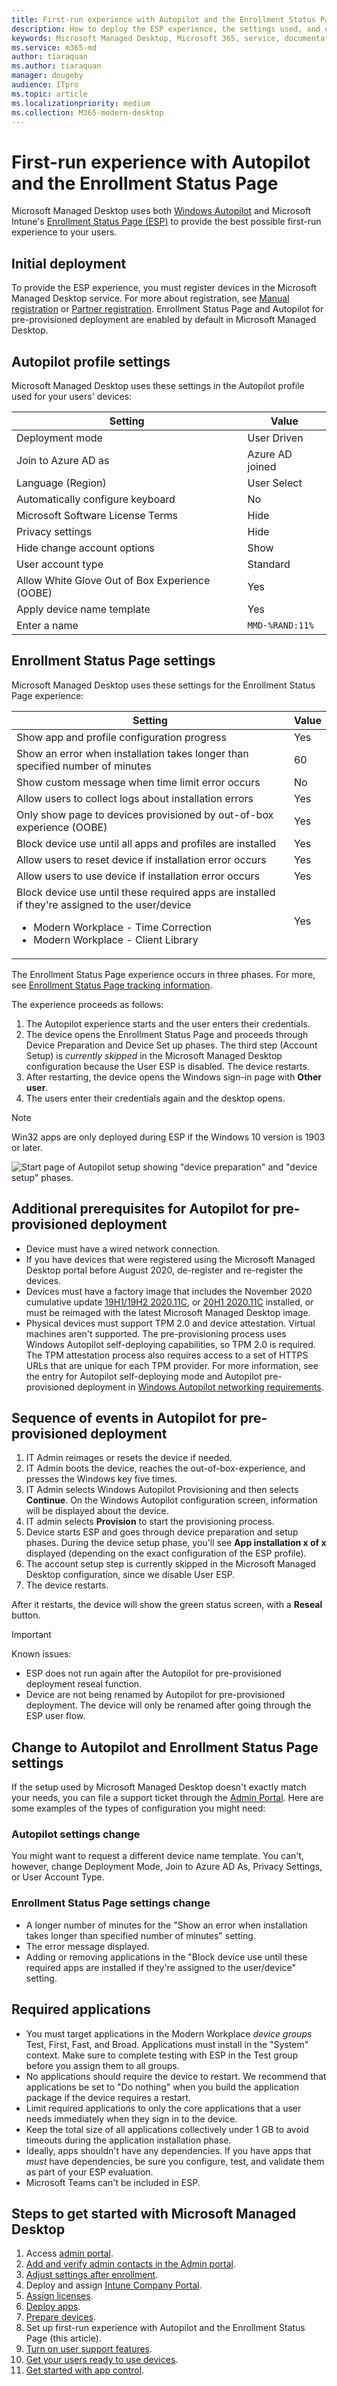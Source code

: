 ```yaml
---
title: First-run experience with Autopilot and the Enrollment Status Page 
description: How to deploy the ESP experience, the settings used, and configuration changes
keywords: Microsoft Managed Desktop, Microsoft 365, service, documentation
ms.service: m365-md
author: tiaraquan
ms.author: tiaraquan
manager: dougeby
audience: ITpro
ms.topic: article
ms.localizationpriority: medium
ms.collection: M365-modern-desktop
---
```


# First-run experience with Autopilot and the Enrollment Status Page

Microsoft Managed Desktop uses both [Windows Autopilot](/windows/deployment/windows-autopilot/windows-autopilot) and Microsoft Intune's [Enrollment Status Page (ESP)](/windows/deployment/windows-autopilot/enrollment-status) to provide the best possible first-run experience to your users.

## Initial deployment

To provide the ESP experience, you must register devices in the Microsoft Managed Desktop service. For more about registration, see [Manual registration](../get-started/manual-registration.md) or [Partner registration](../get-started/partner-registration.md).
Enrollment Status Page and Autopilot for pre-provisioned deployment are enabled by default in Microsoft Managed Desktop.

## Autopilot profile settings

Microsoft Managed Desktop uses these settings in the Autopilot profile used for your users' devices:

| Setting | Value |
| ----- | ----- |
| Deployment mode | User Driven |
| Join to Azure AD as | Azure AD joined |
| Language (Region) | User Select |
| Automatically configure keyboard | No |
| Microsoft Software License Terms | Hide |
| Privacy settings | Hide |
| Hide change account options | Show |
| User account type| Standard |
| Allow White Glove Out of Box Experience (OOBE) | Yes |
| Apply device name template | Yes |
| Enter a name | `MMD-%RAND:11%` |

## Enrollment Status Page settings

Microsoft Managed Desktop uses these settings for the Enrollment Status Page experience:

| Setting | Value |
| ------ | ------ |
| Show app and profile configuration progress | Yes |
| Show an error when installation takes longer than specified number of minutes | 60 |
| Show custom message when time limit error occurs | No |
| Allow users to collect logs about installation errors| Yes |
| Only show page to devices provisioned by out-of-box experience (OOBE) | Yes |
| Block device use until all apps and profiles are installed | Yes |
| Allow users to reset device if installation error occurs | Yes |
| Allow users to use device if installation error occurs | Yes |
| Block device use until these required apps are installed if they're assigned to the user/device <ul><li> Modern Workplace - Time Correction</li><li>Modern Workplace - Client Library</li></ul> | Yes |

The Enrollment Status Page experience occurs in three phases. For more, see [Enrollment Status Page tracking information](/mem/intune/enrollment/windows-enrollment-status#enrollment-status-page-tracking-information).

The experience proceeds as follows:

1. The Autopilot experience starts and the user enters their credentials.
2. The device opens the Enrollment Status Page and proceeds through Device Preparation and Device Set up phases. The third step (Account Setup) is *currently skipped* in the Microsoft Managed Desktop configuration because the User ESP is disabled. The device restarts.
3. After restarting, the device opens the Windows sign-in page with **Other user**.
4. The users enter their credentials again and the desktop opens.

> [!NOTE]
> Win32 apps are only deployed during ESP if the Windows 10 version is 1903 or later.

![Start page of Autopilot setup showing "device preparation" and "device setup" phases.](../media/mmd-autopilot-screenshot.png)

## Additional prerequisites for Autopilot for pre-provisioned deployment

- Device must have a wired network connection.
- If you have devices that were registered using the Microsoft Managed Desktop portal before August 2020, de-register and re-register the devices.
- Devices must have a factory image that includes the November 2020 cumulative update [19H1/19H2 2020.11C](https://support.microsoft.com/topic/november-19-2020-kb4586819-os-builds-18362-1237-and-18363-1237-preview-25cbb849-74af-b8b8-29b8-68aa925e8cc3), or [20H1 2020.11C](https://support.microsoft.com/topic/november-30-2020-kb4586853-os-builds-19041-662-and-19042-662-preview-8fb07fb8-a7dd-ea62-d65e-3305da09f92e) installed, or must be reimaged with the latest Microsoft Managed Desktop image.
- Physical devices must support TPM 2.0 and device attestation. Virtual machines aren't supported. The pre-provisioning process uses Windows Autopilot self-deploying capabilities, so TPM 2.0 is required. The TPM attestation process also requires access to a set of HTTPS URLs that are unique for each TPM provider. For more information, see the entry for Autopilot self-deploying mode and Autopilot pre-provisioned deployment in [Windows Autopilot networking requirements](/mem/autopilot/networking-requirements#tpm).

## Sequence of events in Autopilot for pre-provisioned deployment

1. IT Admin reimages or resets the device if needed.
2. IT Admin boots the device, reaches the out-of-box-experience, and presses the Windows key five times.
3. IT Admin selects Windows Autopilot Provisioning and then selects **Continue**. On the Windows Autopilot configuration screen, information will be displayed about the device.
4. IT admin selects **Provision** to start the provisioning process.
5. Device starts ESP and goes through device preparation and setup phases. During the device setup phase, you'll see **App installation x of x** displayed (depending on the exact configuration of the ESP profile).
6. The account setup step is currently skipped in the Microsoft Managed Desktop configuration, since we disable User ESP.
7. The device restarts.

After it restarts, the device will show the green status screen, with a **Reseal** button.

> [!IMPORTANT]
> Known issues:
>
> - ESP does not run again after the Autopilot for pre-provisioned deployment reseal function.
> - Device are not being renamed by Autopilot for pre-provisioned deployment. The device will only be renamed after going through the ESP user flow.

## Change to Autopilot and Enrollment Status Page settings

If the setup used by Microsoft Managed Desktop doesn't exactly match your needs, you can  file a support ticket through the [Admin Portal](https://portal.azure.com/). Here are some examples of the types of configuration you might need:

### Autopilot settings change

You might want to request a different device name template. You can't, however, change Deployment Mode, Join to Azure AD As, Privacy Settings, or User Account Type.

### Enrollment Status Page settings change

- A longer number of minutes for the "Show an error when installation takes longer than specified number of minutes" setting.
- The error message displayed.
- Adding or removing applications in the "Block device use until these required apps are installed if they're assigned to the user/device" setting.

## Required applications

- You must target applications in the Modern Workplace *device groups* Test, First, Fast, and Broad. Applications must install in the "System" context. Make sure to complete testing with ESP in the Test group before you assign them to all groups.
- No applications should require the device to restart. We recommend that applications be set to "Do nothing" when you build the application package if the device requires a restart.
- Limit required applications to only the core applications that a user needs immediately when they sign in to the device.
- Keep the total size of all applications collectively under 1 GB to avoid timeouts during the application installation phase.
- Ideally, apps shouldn't have any dependencies. If you have apps that *must* have dependencies, be sure you configure, test, and validate them as part of your ESP evaluation.
- Microsoft Teams can't be included in ESP.

## Steps to get started with Microsoft Managed Desktop

1. Access [admin portal](access-admin-portal.md).
1. [Add and verify admin contacts in the Admin portal](add-admin-contacts.md).
1. [Adjust settings after enrollment](conditional-access.md).
1. Deploy and assign [Intune Company Portal](company-portal.md).
1. [Assign licenses](assign-licenses.md).
1. [Deploy apps](deploy-apps.md).
1. [Prepare devices](prepare-devices.md).
1. Set up first-run experience with Autopilot and the Enrollment Status Page (this article).
1. [Turn on user support features](enable-support.md).
1. [Get your users ready to use devices](get-started-devices.md).
1. [Get started with app control](get-started-app-control.md).
